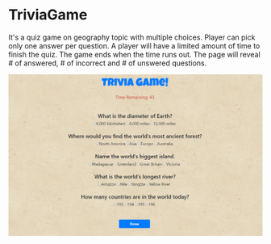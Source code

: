 # TriviaGame
It's a quiz game on geography topic with multiple choices. Player can pick only one answer per question. A player will have a limited amount of time to finish the quiz. The game ends when the time runs out. The page will reveal # of answered, # of incorrect and # of unswered questions. 

![Screenshot](assets/images/screenshot.PNG)
